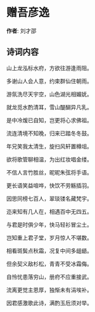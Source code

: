# 赠吾彦逸

**作者**: 刘才邵

## 诗词内容

山上龙泓标水府，方欲往游逢雨阻。

多谢山人会人意，约束群仙住朝雨。

游氛洗尽天宇空，山色湖光相媚妩。

就龙觅水酌清耳，雪山醍醐异凡乳。

是中冷煖已自知，岂更将心求佛祖。

流连清境不知晚，归来已踏冬冬鼓。

年兄笑我太清生，旋扫风轩置樽俎。

欲将歌管聊相温，为出红妆唱金缕。

不信人言竹胜丝，昵昵朱弦将手语。

更长语笑益喧哗，快饮不劳觞插羽。

因思同榜七百人，翠琰镂名藏梵宇。

迩来知有几人在，相遇百中无四五。

与君是时俱少年，快马轻衫冒尘土。

岂知重上君子堂，岁月惊人不堪数。

相看斑鬓点秋霜，况复中间多龃龉。

但余契义敌杉松，青青不受冰霜侮。

自怜忧患落穷山，册府不应重接武。

流离更觉主恩厚，独惭未有涓埃补。

因君感激歌此诗，满酌玉卮须对举。

